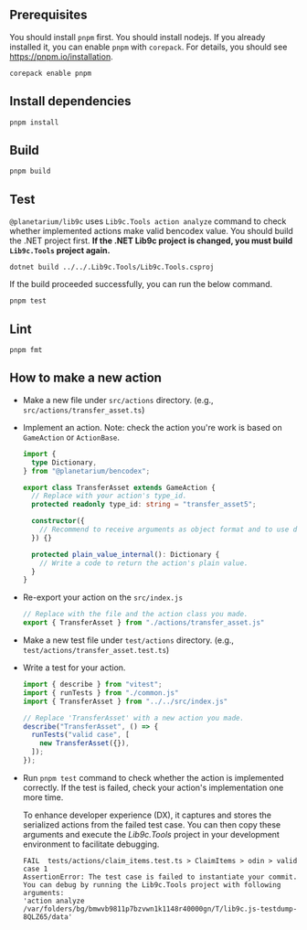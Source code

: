 ## Prerequisites

You should install `pnpm` first. You should install nodejs. If you already installed it, you can enable `pnpm` with `corepack`. For details, you should see https://pnpm.io/installation.

```
corepack enable pnpm
```

## Install dependencies

```
pnpm install
```

## Build

```
pnpm build
```

## Test

`@planetarium/lib9c` uses `Lib9c.Tools action analyze` command to check whether implemented actions make valid bencodex value. You should build the .NET project first. **If the .NET Lib9c project is changed, you must build `Lib9c.Tools` project again.**

```
dotnet build ../../.Lib9c.Tools/Lib9c.Tools.csproj
```

If the build proceeded successfully, you can run the below command.

```
pnpm test
```

## Lint

```
pnpm fmt
```

## How to make a new action

- Make a new file under `src/actions` directory. (e.g., `src/actions/transfer_asset.ts`)
- Implement an action. Note: check the action you're work is based on `GameAction` or `ActionBase`.
  ```typescript
  import {
    type Dictionary,
  } from "@planetarium/bencodex";

  export class TransferAsset extends GameAction {
    // Replace with your action's type_id.
    protected readonly type_id: string = "transfer_asset5";

    constructor({
      // Recommend to receive arguments as object format and to use destructuring assignment.
    }) {}

    protected plain_value_internal(): Dictionary {
      // Write a code to return the action's plain value.
    }
  }
  ```
- Re-export your action on the `src/index.js`
  ```typescript
  // Replace with the file and the action class you made.
  export { TransferAsset } from "./actions/transfer_asset.js"
  ```
- Make a new test file under `test/actions` directory. (e.g., `test/actions/transfer_asset.test.ts`)
- Write a test for your action.
  ```typescript
  import { describe } from "vitest";
  import { runTests } from "./common.js"
  import { TransferAsset } from "../../src/index.js"

  // Replace 'TransferAsset' with a new action you made.
  describe("TransferAsset", () => {
    runTests("valid case", [
      new TransferAsset({}),
    ]);
  });
  ```
- Run `pnpm test` command to check whether the action is implemented correctly. If the test is failed, check your action's implementation one more time.

  To enhance developer experience (DX), it captures and stores the serialized actions from the failed test case. You can then copy these arguments and execute the *Lib9c.Tools* project in your development environment to facilitate debugging.
  ```
  FAIL  tests/actions/claim_items.test.ts > ClaimItems > odin > valid case 1
  AssertionError: The test case is failed to instantiate your commit.
  You can debug by running the Lib9c.Tools project with following arguments:
  'action analyze /var/folders/bg/bmwvb9811p7bzvwn1k1148r40000gn/T/lib9c.js-testdump-8QLZ65/data'
  ```
